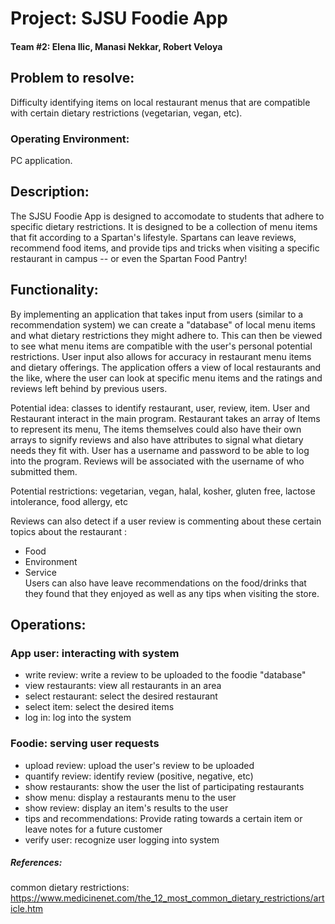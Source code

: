 # Project: SJSU Foodie App
#### Team #2: Elena Ilic, Manasi Nekkar, Robert Veloya

## Problem to resolve: 
Difficulty identifying items on local restaurant menus that are compatible with certain dietary restrictions (vegetarian, vegan, etc). 

### Operating Environment:
PC application.

## Description:
The SJSU Foodie App is designed to accomodate to students that adhere to specific dietary restrictions. It is designed to be a collection of menu items that fit according to a Spartan's lifestyle. Spartans can leave reviews, recommend food items, and provide tips and tricks when visiting a specific restaurant in campus -- or even the Spartan Food Pantry!

## Functionality: 
By implementing an application that takes input from users (similar to a recommendation system) we can create a "database" of local menu items and what dietary restrictions they might adhere to. This can then be viewed to see what menu items are compatible with the user's personal potential restrictions. User input also allows for accuracy in restaurant menu items and dietary offerings. The application offers a view of local restaurants and the like, where the user can look at specific menu items and the ratings and reviews left behind by previous users. <br />

Potential idea: classes to identify restaurant, user, review, item. User and Restaurant interact in the main program. Restaurant takes an array of Items to represent its menu, The items themselves could also have their own arrays to signify reviews and also have attributes to signal what dietary needs they fit with. User has a username and password to be able to log into the program. Reviews will be associated with the username of who submitted them. <br />

Potential restrictions: vegetarian, vegan, halal, kosher, gluten free, lactose intolerance, food allergy, etc

Reviews can also detect if a user review is commenting about these certain topics about the restaurant : <br />
 - Food <br />
 - Environment <br />
 - Service <br />
Users can also have leave recommendations on the food/drinks that they found that they enjoyed as well as any tips when visiting the store.



## Operations:
### App user: interacting with system <br />
- write review: write a review to be uploaded to the foodie "database" <br />
- view restaurants: view all restaurants in an area <br />
- select restaurant: select the desired restaurant <br />
- select item: select the desired items <br />
- log in: log into the system <br />

### Foodie: serving user requests <br />
- upload review: upload the user's review to be uploaded <br />
- quantify review: identify review (positive, negative, etc) <br />
- show restaurants: show the user the list of participating restaurants <br />
- show menu: display a restaurants menu to the user <br />
- show review: display an item's results to the user <br />
- tips and recommendations: Provide rating towards a certain item or leave notes for a future customer <br />
- verify user: recognize user logging into system <br />
##### References:
common dietary restrictions: https://www.medicinenet.com/the_12_most_common_dietary_restrictions/article.htm
